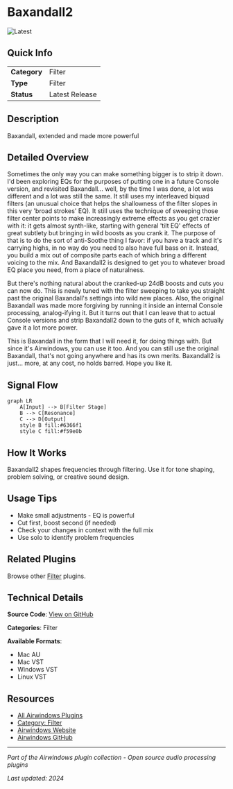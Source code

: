# Baxandall2

![Latest](https://img.shields.io/badge/-Latest-10b981)

## Quick Info

| | |
|---|---|
| **Category** | Filter |
| **Type** | Filter |
| **Status** | Latest Release |

## Description

Baxandall, extended and made more powerful

## Detailed Overview

Sometimes the only way you can make something bigger is to strip it down. I'd been exploring EQs for the purposes of putting one in a future Console version, and revisited Baxandall… well, by the time I was done, a lot was different and a lot was still the same. It still uses my interleaved biquad filters (an unusual choice that helps the shallowness of the filter slopes in this very 'broad strokes' EQ). It still uses the technique of sweeping those filter center points to make increasingly extreme effects as you get crazier with it: it gets almost synth-like, starting with general 'tilt EQ' effects of great subtlety but bringing in wild boosts as you crank it. The purpose of that is to do the sort of anti-Soothe thing I favor: if you have a track and it's carrying highs, in no way do you need to also have full bass on it. Instead, you build a mix out of composite parts each of which bring a different voicing to the mix. And Baxandall2 is designed to get you to whatever broad EQ place you need, from a place of naturalness.

But there's nothing natural about the cranked-up 24dB boosts and cuts you can now do. This is newly tuned with the filter sweeping to take you straight past the original Baxandall's settings into wild new places. Also, the original Baxandall was made more forgiving by running it inside an internal Console processing, analog-ifying it. But it turns out that I can leave that to actual Console versions and strip Baxandall2 down to the guts of it, which actually gave it a lot more power.

This is Baxandall in the form that I will need it, for doing things with. But since it's Airwindows, you can use it too. And you can still use the original Baxandall, that's not going anywhere and has its own merits. Baxandall2 is just… more, at any cost, no holds barred. Hope you like it.

## Signal Flow

```mermaid
graph LR
    A[Input] --> B[Filter Stage]
    B --> C[Resonance]
    C --> D[Output]
    style B fill:#6366f1
    style C fill:#f59e0b
```

## How It Works

Baxandall2 shapes frequencies through filtering. Use it for tone shaping, problem solving, or creative sound design.

## Usage Tips

- Make small adjustments - EQ is powerful
- Cut first, boost second (if needed)
- Check your changes in context with the full mix
- Use solo to identify problem frequencies


## Related Plugins

Browse other [Filter](../categories/filter.md) plugins.


## Technical Details

**Source Code**: [View on GitHub](https://github.com/airwindows/airwindows/tree/master/plugins/LinuxVST/src/Baxandall2)

**Categories**: Filter

**Available Formats**:
- Mac AU
- Mac VST
- Windows VST
- Linux VST

## Resources

- [All Airwindows Plugins](../../README.md)
- [Category: Filter](../categories/filter.md)
- [Airwindows Website](https://www.airwindows.com)
- [Airwindows GitHub](https://github.com/airwindows/airwindows)

---

*Part of the Airwindows plugin collection - Open source audio processing plugins*

*Last updated: 2024*
